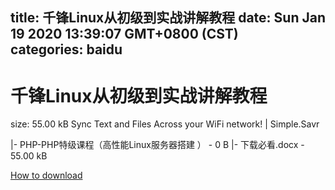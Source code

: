 
title: 千锋Linux从初级到实战讲解教程
date: Sun Jan 19 2020 13:39:07 GMT+0800 (CST)    
categories: baidu
---

# 千锋Linux从初级到实战讲解教程
size: 55.00 kB
 Sync Text and Files Across your WiFi network! | Simple.Savr
 
|- PHP-PHP特级课程（高性能Linux服务器搭建 ） - 0 B
|- 下载必看.docx - 55.00 kB

[How to download](https://bpcam.bemobtrk.com/go/2ceec3aa-1ca2-46d6-b9ff-aaa5c184517c?jno=2543)